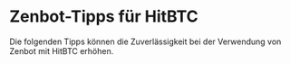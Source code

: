 # Zenbot-Tipps für HitBTC

Die folgenden Tipps können die Zuverlässigkeit bei der Verwendung von Zenbot mit HitBTC erhöhen.

## 



